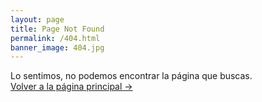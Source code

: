 ```yaml
---
layout: page
title: Page Not Found
permalink: /404.html
banner_image: 404.jpg
---
```


Lo sentimos, no podemos encontrar la página que buscas. <br />
<a class="error-link" href="{{ site.baseurl }}/">Volver a la página principal &rarr;</a>

